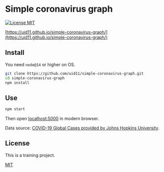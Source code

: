 # Simple coronavirus graph

[![License MIT][license-image]](LICENSE)

[https://uid11.github.io/simple-coronavirus-graph/](https://uid11.github.io/simple-coronavirus-graph/)

## Install

You need `node@14` or higher on OS.

```sh
git clone https://github.com/uid11/simple-coronavirus-graph.git
cd simple-coronavirus-graph
npm install
```

## Use

```sh
npm start
```

Then open [localhost:5000](http://localhost:5000/) in modern browser.

Data source: [COVID-19 Global Cases provided by Johns Hopkins University](https://www.gisaid.org/epiflu-applications/global-cases-covid-19/).

## License

This is a training project.

[MIT](LICENSE)

[license-image]: https://img.shields.io/badge/license-MIT-blue.svg?longCache=true&style=flat-square 'The MIT License'
